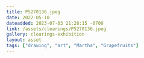 ```yaml
---
title: P5270136.jpeg
date: 2022-05-10
dateadded: 2023-07-03 21:28:15 -0700
link: /assets/clearings/P5270136.jpeg
gallery: clearings-exhibition
layout: asset
tags: ["drawing", "art", "Martha", "Grapefruits"]
--- 
```


